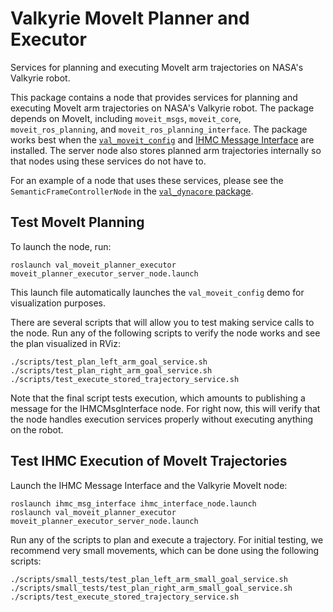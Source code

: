 # Valkyrie MoveIt Planner and Executor
Services for planning and executing MoveIt arm trajectories on NASA's Valkyrie robot.

This package contains a node that provides services for planning and executing MoveIt arm trajectories on NASA's Valkyrie robot.  The package depends on MoveIt, including `moveit_msgs`, `moveit_core`, `moveit_ros_planning`, and `moveit_ros_planning_interface`.  The package works best when the [`val_moveit_config`](https://js-er-code.jsc.nasa.gov/vs/val_moveit_config) and [IHMC Message Interface](https://github.com/esheetz/IHMCMsgInterface) are installed.  The server node also stores planned arm trajectories internally so that nodes using these services do not have to.

For an example of a node that uses these services, please see the `SemanticFrameControllerNode` in the [`val_dynacore` package](https://github.com/esheetz/val_dynacore).



## Test MoveIt Planning
To launch the node, run:
```
roslaunch val_moveit_planner_executor moveit_planner_executor_server_node.launch
```
This launch file automatically launches the `val_moveit_config` demo for visualization purposes.

There are several scripts that will allow you to test making service calls to the node.  Run any of the following scripts to verify the node works and see the plan visualized in RViz:
```
./scripts/test_plan_left_arm_goal_service.sh
./scripts/test_plan_right_arm_goal_service.sh
./scripts/test_execute_stored_trajectory_service.sh
```
Note that the final script tests execution, which amounts to publishing a message for the IHMCMsgInterface node.  For right now, this will verify that the node handles execution services properly without executing anything on the robot.



## Test IHMC Execution of MoveIt Trajectories
Launch the IHMC Message Interface and the Valkyrie MoveIt node:
```
roslaunch ihmc_msg_interface ihmc_interface_node.launch
roslaunch val_moveit_planner_executor moveit_planner_executor_server_node.launch
```

Run any of the scripts to plan and execute a trajectory.  For initial testing, we recommend very small movements, which can be done using the following scripts:
```
./scripts/small_tests/test_plan_left_arm_small_goal_service.sh
./scripts/small_tests/test_plan_right_arm_small_goal_service.sh
./scripts/test_execute_stored_trajectory_service.sh
```
